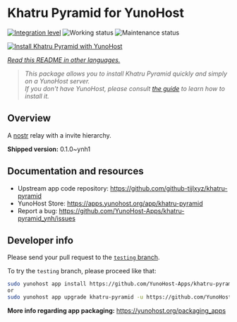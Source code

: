 <!--
N.B.: This README was automatically generated by <https://github.com/YunoHost/apps/tree/master/tools/readme_generator>
It shall NOT be edited by hand.
-->

# Khatru Pyramid for YunoHost

[![Integration level](https://dash.yunohost.org/integration/khatru-pyramid.svg)](https://ci-apps.yunohost.org/ci/apps/khatru-pyramid/) ![Working status](https://ci-apps.yunohost.org/ci/badges/khatru-pyramid.status.svg) ![Maintenance status](https://ci-apps.yunohost.org/ci/badges/khatru-pyramid.maintain.svg)

[![Install Khatru Pyramid with YunoHost](https://install-app.yunohost.org/install-with-yunohost.svg)](https://install-app.yunohost.org/?app=khatru-pyramid)

*[Read this README in other languages.](./ALL_README.md)*

> *This package allows you to install Khatru Pyramid quickly and simply on a YunoHost server.*  
> *If you don't have YunoHost, please consult [the guide](https://yunohost.org/install) to learn how to install it.*

## Overview

A [nostr](https://github.com/nostr-protocol/nostr) relay with a invite hierarchy.



**Shipped version:** 0.1.0~ynh1
## Documentation and resources

- Upstream app code repository: <https://github.com/github-tijlxyz/khatru-pyramid>
- YunoHost Store: <https://apps.yunohost.org/app/khatru-pyramid>
- Report a bug: <https://github.com/YunoHost-Apps/khatru-pyramid_ynh/issues>

## Developer info

Please send your pull request to the [`testing` branch](https://github.com/YunoHost-Apps/khatru-pyramid_ynh/tree/testing).

To try the `testing` branch, please proceed like that:

```bash
sudo yunohost app install https://github.com/YunoHost-Apps/khatru-pyramid_ynh/tree/testing --debug
or
sudo yunohost app upgrade khatru-pyramid -u https://github.com/YunoHost-Apps/khatru-pyramid_ynh/tree/testing --debug
```

**More info regarding app packaging:** <https://yunohost.org/packaging_apps>
